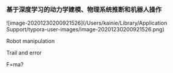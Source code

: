 

### 基于深度学习的动力学建模、物理系统推断和机器人操作



![image-20201230200921526](/Users/kainie/Library/Application Support/typora-user-images/image-20201230200921526.png)

Robot manipulation 

Trail and error

F=ma?

